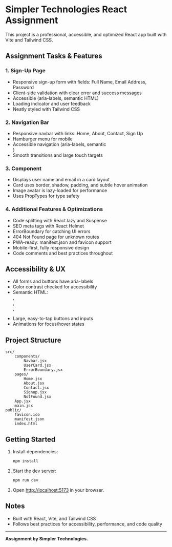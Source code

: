 # Simpler Technologies React Assignment

This project is a professional, accessible, and optimized React app built with Vite and Tailwind CSS.

## Assignment Tasks & Features

### 1. Sign-Up Page

- Responsive sign-up form with fields: Full Name, Email Address, Password
- Client-side validation with clear error and success messages
- Accessible (aria-labels, semantic HTML)
- Loading indicator and user feedback
- Neatly styled with Tailwind CSS

### 2. Navigation Bar

- Responsive navbar with links: Home, About, Contact, Sign Up
- Hamburger menu for mobile
- Accessible navigation (aria-labels, semantic <nav>)
- Smooth transitions and large touch targets

### 3. <UserCard /> Component

- Displays user name and email in a card layout
- Card uses border, shadow, padding, and subtle hover animation
- Image avatar is lazy-loaded for performance
- Uses PropTypes for type safety

### 4. Additional Features & Optimizations

- Code splitting with React.lazy and Suspense
- SEO meta tags with React Helmet
- ErrorBoundary for catching UI errors
- 404 Not Found page for unknown routes
- PWA-ready: manifest.json and favicon support
- Mobile-first, fully responsive design
- Code comments and best practices throughout

## Accessibility & UX

- All forms and buttons have aria-labels
- Color contrast checked for accessibility
- Semantic HTML: <main>, <nav>, <form>, <section>
- Large, easy-to-tap buttons and inputs
- Animations for focus/hover states

## Project Structure

```
src/
	components/
		Navbar.jsx
		UserCard.jsx
		ErrorBoundary.jsx
	pages/
		Home.jsx
		About.jsx
		Contact.jsx
		Signup.jsx
		NotFound.jsx
	App.jsx
	main.jsx
public/
	favicon.ico
	manifest.json
	index.html
```

## Getting Started

1. Install dependencies:
   ```bash
   npm install
   ```
2. Start the dev server:
   ```bash
   npm run dev
   ```
3. Open [http://localhost:5173](http://localhost:5173) in your browser.

## Notes

- Built with React, Vite, and Tailwind CSS
- Follows best practices for accessibility, performance, and code quality

---

**Assignment by Simpler Technologies.**
